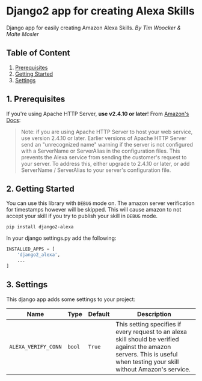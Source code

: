
# Django2 app for creating Alexa Skills
Django app for easily creating Amazon Alexa Skills.
*By Tim Woocker & Malte Mosler*

## Table of Content
1. [Prerequisites](#1-prerequisites)
2. [Getting Started](#2-getting-started)
3. [Settings](#3-settings)

## 1. Prerequisites
If you're using Apache HTTP Server, **use v2.4.10 or later**!
From [Amazon's Docs](https://developer.amazon.com/de/docs/custom-skills/request-and-response-json-reference.html):
> Note: if you are using Apache HTTP Server to host your web service, use version 2.4.10 or later. Earlier versions of Apache HTTP Server send an "unrecognized name" warning if the server is not configured with a ServerName or ServerAlias in the configuration files. This prevents the Alexa service from sending the customer's request to your server. To address this, either upgrade to 2.4.10 or later, or add ServerName / ServerAlias to your server's configuration file.

## 2. Getting Started
You can use this library with `DEBUG` mode on. The amazon server verification for timestamps however will be skipped. This will cause amazon to not accept your skill if you try to publish your skill in `DEBUG` mode.

    pip install django2-alexa
In your django settings.py add the following:
```python
INSTALLED_APPS = [
    'django2_alexa',
	...
]
```

## 3. Settings
This django app adds some settings to your project:

|Name|Type|Default|Description|
|--|--|--|--|
|`ALEXA_VERIFY_CONN`|`bool`|`True`|This setting specifies if every request to an alexa skill should be verified against the amazon servers. This is useful when testing your skill without Amazon's service.|
